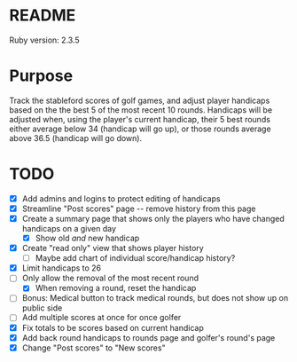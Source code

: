 # README

Ruby version: 2.3.5

# Purpose
Track the stableford scores of golf games, and adjust player handicaps based on
the the best 5 of the most recent 10 rounds. Handicaps will be adjusted when,
using the player's current handicap, their 5 best rounds either average below 34
(handicap will go up), or those rounds average above 36.5 (handicap will go down).

# TODO
- [x] Add admins and logins to protect editing of handicaps
- [x] Streamline "Post scores" page -- remove history from this page
- [x] Create a summary page that shows only the players who have changed handicaps on a given day
  - [x] Show old _and_ new handicap
- [x] Create "read only" view that shows player history
  - [ ] Maybe add chart of individual score/handicap history?
- [x] Limit handicaps to 26
- [ ] Only allow the removal of the most recent round
  - [x] When removing a round, reset the handicap
- [ ] Bonus: Medical button to track medical rounds, but does not show up on public side
- [ ] Add multiple scores at once for once golfer
- [x] Fix totals to be scores based on current handicap
- [x] Add back round handicaps to rounds page and golfer's round's page
- [x] Change "Post scores" to "New scores"
